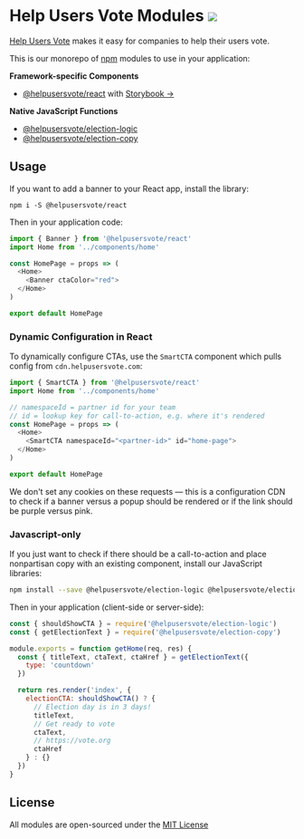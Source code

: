 <h1>
  Help Users Vote Modules <a href="https://travis-ci.org/helpusersvote/modules"><img src="https://travis-ci.org/helpusersvote/modules.svg?branch=master" /></a>
</h1>

[Help Users Vote](https://helpusersvote.com) makes it easy for companies to help their users vote.

This is our monorepo of [npm](https://npmjs.com) modules to use in your application:

**Framework-specific Components**

- [@helpusersvote/react](https://github.com/helpusersvote/modules/tree/master/packages/helpusersvote-react) with [Storybook →](https://storybook.helpusersvote.com)

**Native JavaScript Functions**

- [@helpusersvote/election-logic](https://github.com/helpusersvote/modules/tree/master/packages/helpusersvote-election-logic)
- [@helpusersvote/election-copy](https://github.com/helpusersvote/modules/tree/master/packages/helpusersvote-election-copy)

## Usage

If you want to add a banner to your React app, install the library:

```
npm i -S @helpusersvote/react
```

Then in your application code:

```javascript
import { Banner } from '@helpusersvote/react'
import Home from '../components/home'

const HomePage = props => (
  <Home>
    <Banner ctaColor="red">
  </Home>
)

export default HomePage
```

### Dynamic Configuration in React

To dynamically configure CTAs, use the `SmartCTA` component which pulls config from `cdn.helpusersvote.com`:

```javascript
import { SmartCTA } from '@helpusersvote/react'
import Home from '../components/home'

// namespaceId = partner id for your team
// id = lookup key for call-to-action, e.g. where it's rendered
const HomePage = props => (
  <Home>
    <SmartCTA namespaceId="<partner-id>" id="home-page">
  </Home>
)

export default HomePage
```

We don't set any cookies on these requests — this is a configuration CDN to check if a banner versus a popup should be rendered or if the link should be purple versus pink.

### Javascript-only

If you just want to check if there should be a call-to-action and place nonpartisan copy with an existing component, install our JavaScript libraries:

```bash
npm install --save @helpusersvote/election-logic @helpusersvote/election-copy
```

Then in your application (client-side or server-side):

```javascript
const { shouldShowCTA } = require('@helpusersvote/election-logic')
const { getElectionText } = require('@helpusersvote/election-copy')

module.exports = function getHome(req, res) {
  const { titleText, ctaText, ctaHref } = getElectionText({
    type: 'countdown'
  })

  return res.render('index', {
    electionCTA: shouldShowCTA() ? {
      // Election day is in 3 days!
      titleText,
      // Get ready to vote
      ctaText,
      // https://vote.org
      ctaHref
    } : {}
  }) 
}
```

## License

All modules are open-sourced under the [MIT License](https://github.com/helpusersvote/modules/blob/master/license)